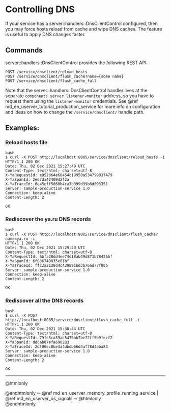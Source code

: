 # Controlling DNS

If your service has a server::handlers::DnsClientControl configured, then you
may force hosts reload from cache and wipe DNS caches. The feature is useful
to apply DNS changes faster.

## Commands
server::handlers::DnsClientControl provides the following REST API:
```
POST /service/dnsclient/reload_hosts
POST /service/dnsclient/flush_cache?name={some name}
POST /service/dnsclient/flush_cache_full
```
Note that the server::handlers::DnsClientControl handler lives at the separate
`components.server.listener-monitor` address, so you have to request them using the
`listener-monitor` credentials. See @ref md_en_userver_tutorial_production_service
for more info on configuration and ideas on how to change the
`/service/dnsclient/` handle path.

## Examples:

### Reload hosts file

```
bash
$ curl -X POST http://localhost:8085/service/dnsclient/reload_hosts -i
HTTP/1.1 200 OK
Date: Thu, 02 Dec 2021 15:27:49 UTC
Content-Type: text/html; charset=utf-8
X-YaRequestId: e952064e60454c19950a534799837479
X-YaSpanId: 2e67da42409d2f2a
X-YaTraceId: 6e45cff5d60b4ca2b399d39b8d093351
Server: sample-production-service 1.0
Connection: keep-alive
Content-Length: 2

OK
```

### Rediscover the ya.ru DNS records
```
bash
$ curl -X POST http://localhost:8085/service/dnsclient/flush_cache?name=ya.ru -i
HTTP/1.1 200 OK
Date: Thu, 02 Dec 2021 15:29:20 UTC
Content-Type: text/html; charset=utf-8
X-YaRequestId: 6bfa28dd4ee74d18ab49d871b78426bf
X-YaSpanId: 6f886740835e81bf
X-YaTraceId: ffc2a2128d4c439891bd3b76ad77f80b
Server: sample-production-service 1.0
Connection: keep-alive
Content-Length: 2

OK
```

### Rediscover all the DNS records
```
bash
$ curl -X POST http://localhost:8085/service/dnsclient/flush_cache_full -i
HTTP/1.1 200 OK
Date: Thu, 02 Dec 2021 15:30:44 UTC
Content-Type: text/html; charset=utf-8
X-YaRequestId: 79fc8ca39ac5475ab7be72ff5b9fecf2
X-YaSpanId: dd8ab87efa690283
X-YaTraceId: 2df06ec8be4a4dbdb66d4af78d4eba83
Server: sample-production-service 1.0
Connection: keep-alive
Content-Length: 2

OK
```


----------

@htmlonly <div class="bottom-nav"> @endhtmlonly
⇦ @ref md_en_userver_memory_profile_running_service | @ref md_en_userver_os_signals ⇨
@htmlonly </div> @endhtmlonly
